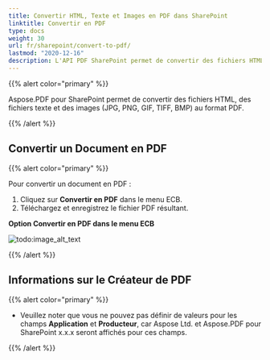 ```yaml
---
title: Convertir HTML, Texte et Images en PDF dans SharePoint
linktitle: Convertir en PDF
type: docs
weight: 30
url: fr/sharepoint/convert-to-pdf/
lastmod: "2020-12-16"
description: L'API PDF SharePoint permet de convertir des fichiers HTML, des fichiers texte et des images (JPG, PNG, GIF, TIFF, BMP) au format PDF.
---
```


{{% alert color="primary" %}}

Aspose.PDF pour SharePoint permet de convertir des fichiers HTML, des fichiers texte et des images (JPG, PNG, GIF, TIFF, BMP) au format PDF.

{{% /alert %}}


## **Convertir un Document en PDF**

{{% alert color="primary" %}}

Pour convertir un document en PDF :

1. Cliquez sur **Convertir en PDF** dans le menu ECB.
1. Téléchargez et enregistrez le fichier PDF résultant.

**Option Convertir en PDF dans le menu ECB**

![todo:image_alt_text](convert-to-pdf_1.jpg)

{{% /alert %}}

## **Informations sur le Créateur de PDF**

{{% alert color="primary" %}}

- Veuillez noter que vous ne pouvez pas définir de valeurs pour les champs **Application** et **Producteur**, car Aspose Ltd. et Aspose.PDF pour SharePoint x.x.x seront affichés pour ces champs.

{{% /alert %}}